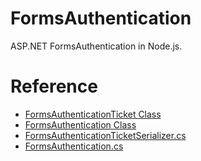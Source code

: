 # FormsAuthentication

ASP.NET FormsAuthentication in Node.js.

# Reference

- [FormsAuthenticationTicket Class](https://docs.microsoft.com/en-us/dotnet/api/system.web.security.formsauthenticationticket?view=netframework-4.8)
- [FormsAuthentication Class](https://docs.microsoft.com/en-us/dotnet/api/system.web.security.formsauthentication?view=netframework-4.8)
- [FormsAuthenticationTicketSerializer.cs](https://referencesource.microsoft.com/#system.web/Security/FormsAuthenticationTicketSerializer.cs)
- [FormsAuthentication.cs](https://referencesource.microsoft.com/#system.web/Security/FormsAuthentication.cs)
